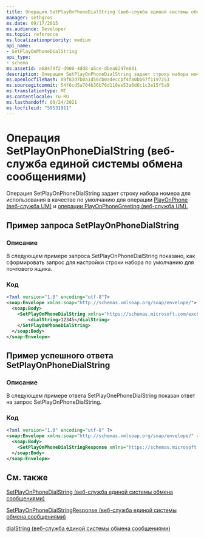 ```yaml
---
title: Операция SetPlayOnPhoneDialString (веб-служба единой системы обмена сообщениями)
manager: sethgros
ms.date: 09/17/2015
ms.audience: Developer
ms.topic: reference
ms.localizationpriority: medium
api_name:
- SetPlayOnPhoneDialString
api_type:
- schema
ms.assetid: a68479f2-d900-4dd8-a5ce-dbea8247e841
description: Операция SetPlayOnPhoneDialString задает строку набора номера для использования в качестве по умолчанию для операции PlayOnPhone (веб-служба UM) и операции PlayOnPhoneGreeting (веб-служба UM).
ms.openlocfilehash: 89f83d7b0a1d56cb0adeccbf4fa0bb67f1197253
ms.sourcegitcommit: 54f6cd5a704b36b76d110ee53a6d6c1c3e15f5a9
ms.translationtype: MT
ms.contentlocale: ru-RU
ms.lasthandoff: 09/24/2021
ms.locfileid: "59531911"
---
```

# <a name="setplayonphonedialstring-operation-um-web-service"></a>Операция SetPlayOnPhoneDialString (веб-служба единой системы обмена сообщениями)

Операция SetPlayOnPhoneDialString задает строку набора номера для использования в качестве по умолчанию для операции [PlayOnPhone (веб-служба UM)](playonphone-operation-um-web-service.md) и [операции PlayOnPhoneGreeting (веб-служба UM).](playonphonegreeting-operation-um-web-service.md)
  
## <a name="setplayonphonedialstring-request-example"></a>Пример запроса SetPlayOnPhoneDialString

### <a name="description"></a>Описание

В следующем примере запроса SetPlayOnPhoneDialString показано, как сформировать запрос для настройки строки набора по умолчанию для почтового ящика.
  
### <a name="code"></a>Код

```XML
<?xml version="1.0" encoding="utf-8"?>
<soap:Envelope xmlns:soap="http://schemas.xmlsoap.org/soap/envelope/">
  <soap:Body>
    <SetPlayOnPhoneDialString xmlns="https://schemas.microsoft.com/exchange/services/2006/messages">
        <dialString>12345</dialString>
    </SetPlayOnPhoneDialString>
  </soap:Body>
</soap:Envelope>
```

## <a name="successful-setplayonphonedialstring-response-example"></a>Пример успешного ответа SetPlayOnPhoneDialString

### <a name="description"></a>Описание

В следующем примере ответа SetPlayOnePhoneDialString показан ответ на запрос SetPlayOnPhoneDialString.
  
### <a name="code"></a>Код

```XML
<?xml version="1.0" encoding="utf-8" ?> 
<soap:Envelope xmlns:soap="http://schemas.xmlsoap.org/soap/envelope/" xmlns:xsi="http://www.w3.org/2001/XMLSchema-instance" xmlns:xsd="http://www.w3.org/2001/XMLSchema">
  <soap:Body>
    <SetPlayOnPhoneDialStringResponse xmlns="https://schemas.microsoft.com/exchange/services/2006/messages" /> 
  </soap:Body>
</soap:Envelope>
```

## <a name="see-also"></a>См. также



[SetPlayOnPhoneDialString (веб-служба единой системы обмена сообщениями)](setplayonphonedialstring-um-web-service.md)
  
[SetPlayOnPhoneDialStringResponse (веб-служба единой системы обмена сообщениями)](setplayonphonedialstringresponse-um-web-service.md)
  
[dialString (веб-служба единой системы обмена сообщениями)](dialstring-um-web-service.md)

